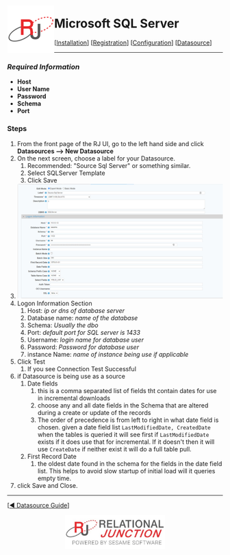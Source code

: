  <a href="http://www.sesamesoftware.com"><img align=left src="../images/RJOrbit110x110.png"></img></a>

#  Microsoft SQL Server

[[Installation](../guides/installguide.md)] [[Registration](../guides/RegistrationGuide.md)] [[Configuration](../guides/configurationGuide.md)] [[Datasource](../guides/DatasourceGuide.md)]

---

### *Required Information*

* **Host**
* **User Name**
* **Password**
* **Schema**
* **Port**

### Steps

1. From the front page of the RJ UI, go to the left hand side and click **Datasources --> New Datasource**
2. On the next screen, choose a label for your Datasource.
   1. Recommended: "Source Sql Server" or something similar.
   2. Select SQLServer Template
   3. Click Save
3. ![Microsoft Sql Server Datasource](../images/sqlserver.png)
4. Logon Information Section
   1. Host: *ip or dns of database server*
   2. Database name: *name of the database*
   3. Schema: *Usually the dbo*
   4. Port: *default port for SQL server is 1433*
   5. Username: *login name for database user*
   6. Password: *Password for database user*
   7. instance Name: *name of instance being use if applicable*
5. Click Test
   1. If you see Connection Test Successful
6. if Datasource is being use as a source
   1. Date fields
      1. this is a comma separated list of fields tht contain dates for use in incremental downloads
      2. choose any and all date fields in the Schema that are altered during a create or update of the records
      3. The order of precedence is from left to right in what date field is chosen. given a date field list `LastModifiedDate, CreatedDate` when the tables is queried it will see first if `LastModifiedDate` exists if it does use that for incremental. If it doesn't then it will use `CreateDate` if neither exist it will do a full table pull.
   2. First Record Date
      1. the oldest date found in the schema for the fields in the date field list. This helps to avoid slow startup of initial load will it queries empty time.
7. click Save and Close.

---

[[&#9664; Datasource Guide](../guides/DatasourceGuide.md)]

<p align="center" >  <a href="http://www.sesamesoftware.com"><img align=center src="../images/poweredBy.png" height="80px"></img></a> </p>
